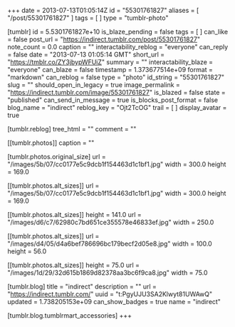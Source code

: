 +++
date = 2013-07-13T01:05:14Z
id = "55301761827"
aliases = [ "/post/55301761827" ]
tags = [ ]
type = "tumblr-photo"

[tumblr]
id = 5.5301761827e+10
is_blaze_pending = false
tags = [ ]
can_like = false
post_url = "https://indirect.tumblr.com/post/55301761827"
note_count = 0.0
caption = ""
interactability_reblog = "everyone"
can_reply = false
date = "2013-07-13 01:05:14 GMT"
short_url = "https://tmblr.co/ZY3jbypWFUiZ"
summary = ""
interactability_blaze = "everyone"
can_blaze = false
timestamp = 1.373677514e+09
format = "markdown"
can_reblog = false
type = "photo"
id_string = "55301761827"
slug = ""
should_open_in_legacy = true
image_permalink = "https://indirect.tumblr.com/image/55301761827"
is_blazed = false
state = "published"
can_send_in_message = true
is_blocks_post_format = false
blog_name = "indirect"
reblog_key = "Ojt2TcOG"
trail = [ ]
display_avatar = true

[tumblr.reblog]
tree_html = ""
comment = ""

[[tumblr.photos]]
caption = ""

[tumblr.photos.original_size]
url = "/images/5b/07/cc0177e5c9dcb1f154463d1c1bf1.jpg"
width = 300.0
height = 169.0

[[tumblr.photos.alt_sizes]]
url = "/images/5b/07/cc0177e5c9dcb1f154463d1c1bf1.jpg"
width = 300.0
height = 169.0

[[tumblr.photos.alt_sizes]]
height = 141.0
url = "/images/d6/c7/62980c7bd651ce355578e46833ef.jpg"
width = 250.0

[[tumblr.photos.alt_sizes]]
url = "/images/d4/05/d4a6bef786696bc179becf2d05e8.jpg"
width = 100.0
height = 56.0

[[tumblr.photos.alt_sizes]]
height = 75.0
url = "/images/1d/29/32d615b1869d82378aa3bc6f9ca8.jpg"
width = 75.0

[tumblr.blog]
title = "indirect"
description = ""
url = "https://indirect.tumblr.com/"
uuid = "t:PgyUJU3SA2Klwyt81UWAwQ"
updated = 1.738205153e+09
can_show_badges = true
name = "indirect"

[tumblr.blog.tumblrmart_accessories]
+++
